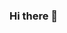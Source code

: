 ### Hi there 👋

<!--
**Castlekeeper19/Castlekeeper19** is a ✨ _special_ ✨ repository because its `README.md` (this file) appears on your GitHub profile.

Here are some ideas to get you started:

- 🔭 I’m currently working on project management applications and Easy Money
- 🌱 I’m currently learning Ruby on Rails and JavaScript
- 👯 I’m looking to collaborate on 
- 🤔 I’m looking for help with 
- 💬 Ask me about Movies
- 📫 How to reach me: 
- ⚡ Fun fact: I'm probably the only North Dakotan you'll ever meet.  
-->
